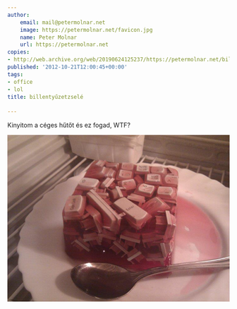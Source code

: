 ```yaml
---
author:
    email: mail@petermolnar.net
    image: https://petermolnar.net/favicon.jpg
    name: Peter Molnar
    url: https://petermolnar.net
copies:
- http://web.archive.org/web/20190624125237/https://petermolnar.net/billentyuzetzsele/
published: '2012-10-21T12:00:45+00:00'
tags:
- office
- lol
title: billentyűzetzselé

---
```


Kinyitom a céges hűtőt és ez fogad, WTF?

![billentyűzetzselé](billentyuzetzsele.jpg)
